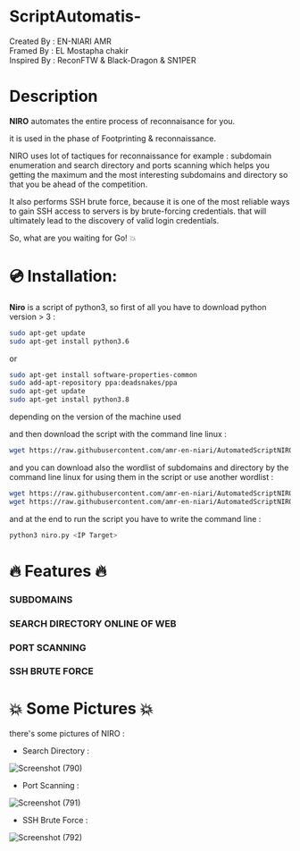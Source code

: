 # ScriptAutomatis-
 
 
Created By  : EN-NIARI AMR </br>
Framed By   : EL Mostapha chakir </br>
Inspired By : ReconFTW & Black-Dragon & SN1PER </br>

 
 
 
# Description
 
**NIRO** automates the entire process of reconnaisance for you.

it is used in the phase of Footprinting & reconnaissance.
 
NIRO uses lot of tactiques for reconnaissance for example : subdomain enumeration and search directory and ports scanning which helps you getting the maximum and the most interesting subdomains and directory so that you be ahead of the competition.   
  
It also performs SSH brute force, because it is one of the most reliable ways to gain SSH access to servers is by brute-forcing credentials. that will ultimately lead to the discovery of valid login credentials. 
 
So, what are you waiting for Go!  :boom:


# 💿 Installation:
**Niro** is a script of python3, so first of all you have to download python version > 3 :

```bash
sudo apt-get update
sudo apt-get install python3.6
```
or 

```bash
sudo apt-get install software-properties-common
sudo add-apt-repository ppa:deadsnakes/ppa
sudo apt-get update
sudo apt-get install python3.8
```
depending on the version of the machine used

and then download the script with the command line linux :
```bash
wget https://raw.githubusercontent.com/amr-en-niari/AutomatedScriptNIRO-/main/niro.py
```
and you can download also the wordlist of subdomains and directory by the command line linux for using them in the script or use another wordlist :
```bash
wget https://raw.githubusercontent.com/amr-en-niari/AutomatedScriptNIRO-/main/subdomains.txt
wget https://raw.githubusercontent.com/amr-en-niari/AutomatedScriptNIRO-/main/directory-list-2.3-medium.txt
```
and at the end to run the script you have to write the command line :
```bash
python3 niro.py <IP Target>
```
# :fire: Features :fire:

### SUBDOMAINS
### SEARCH DIRECTORY ONLINE OF WEB
### PORT SCANNING
### SSH BRUTE FORCE

# :boom: Some Pictures :boom:

there's some pictures of NIRO :

* Search Directory :

![Screenshot (790)](https://user-images.githubusercontent.com/65505262/131885539-1a6f1c3d-f651-4868-a8e1-82389aad9121.png)


* Port Scanning :

![Screenshot (791)](https://user-images.githubusercontent.com/65505262/131859206-0768523b-1dec-4b11-a4c8-8a3c3f56e929.png)

* SSH Brute Force :

![Screenshot (792)](https://user-images.githubusercontent.com/65505262/131885627-af0e3f50-5397-4a76-9478-93f4b20e72d1.png)

